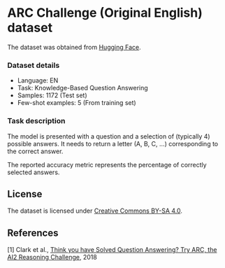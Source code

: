 # ARC Challenge (Original English) dataset

The dataset was obtained from [Hugging Face](https://huggingface.co/datasets/allenai/ai2_arc).

### Dataset details

- Language: EN
- Task: Knowledge-Based Question Answering
- Samples: 1172 (Test set)
- Few-shot examples: 5 (From training set)

### Task description

The model is presented with a question and a selection of (typically 4) possible answers. It needs to return a letter (A, B, C, ...) corresponding to the correct answer.

The reported accuracy metric represents the percentage of correctly selected answers.

## License

The dataset is licensed under [Creative Commons BY-SA 4.0](https://creativecommons.org/licenses/by-sa/4.0/).

## References

[1] Clark et al., [Think you have Solved Question Answering? Try ARC, the AI2 Reasoning Challenge](https://arxiv.org/abs/1803.05457), 2018
